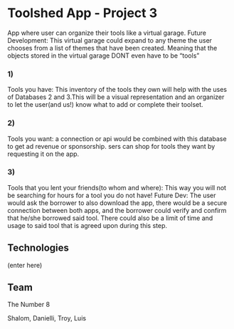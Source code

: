 # Toolshed App - Project 3
 App where user can organize their tools like a virtual garage. Future Development: This virtual garage could expand to any theme the user chooses from a list of themes that have been created. Meaning that the objects stored in the virtual garage DONT even have to be “tools”

### 1) 
Tools you have: This inventory of the tools they own will help with the uses of Databases 2 and 3.This will be a visual representation and an organizer to let the user(and us!)  know what to add or complete their toolset.
### 2) 
Tools you want: a connection or api would be combined with this database to get ad revenue or sponsorship. sers can shop for tools they want by requesting it on the app. 
### 3) 
Tools that you lent your friends(to whom and where): This way you will not be searching for hours for a tool you do not have! Future Dev: The user would ask the borrower to also download the app, there would be a secure connection between both apps, and the borrower could verify and confirm that he/she borrowed said tool. There could also be a limit of time and usage to said tool that is agreed upon during this step.

## Technologies
(enter here)

## Team
The Number 8

Shalom,
Danielli,
Troy,
Luis
